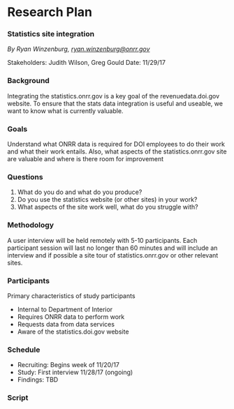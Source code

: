 # Research Plan
### Statistics site integration
*By Ryan Winzenburg, ryan.winzenburg@onrr.gov*

Stakeholders: Judith Wilson, Greg Gould
Date: 11/29/17

### Background
Integrating the statistics.onrr.gov is a key goal of the revenuedata.doi.gov website. To ensure that the stats data integration is useful and useable, we want to know what is currently valuable.

### Goals
Understand what ONRR data is required for DOI employees to do their work and what their work entails. Also, what aspects of the statistics.onrr.gov site are valuable and where is there room for improvement 

### Questions
1. What do you do and what do you produce?
2. Do you use the statistics website (or other sites) in your work?
3. What aspects of the site work well, what do you struggle with?

### Methodology
A user interview will be held remotely with 5-10 participants. Each participant session will last no longer than 60 minutes and will include an interview and if possible a site tour of statistics.onrr.gov or other relevant sites. 

### Participants
Primary characteristics of study participants
* Internal to Department of Interior
* Requires ONRR data to perform work
* Requests data from data services
* Aware of the statistics.doi.gov website

### Schedule
* Recruiting: Begins week of 11/20/17
* Study: First interview 11/28/17 (ongoing)
* Findings: TBD

### Script 
